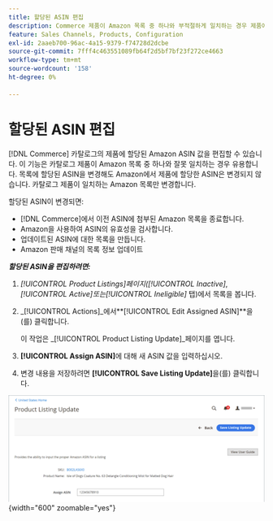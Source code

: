 ```yaml
---
title: 할당된 ASIN 편집
description: Commerce 제품이 Amazon 목록 중 하나와 부적절하게 일치하는 경우 제품에 대한 ASIN 값을 변경합니다.
feature: Sales Channels, Products, Configuration
exl-id: 2aaeb700-96ac-4a15-9379-f74728d2dcbe
source-git-commit: 7fff4c463551089fb64f2d5bf7bf23f272ce4663
workflow-type: tm+mt
source-wordcount: '158'
ht-degree: 0%

---
```


# 할당된 ASIN 편집

[!DNL Commerce] 카탈로그의 제품에 할당된 Amazon ASIN 값을 편집할 수 있습니다. 이 기능은 카탈로그 제품이 Amazon 목록 중 하나와 잘못 일치하는 경우 유용합니다. 목록에 할당된 ASIN을 변경해도 Amazon에서 제품에 할당한 ASIN은 변경되지 않습니다. 카탈로그 제품이 일치하는 Amazon 목록만 변경합니다.

할당된 ASIN이 변경되면:

- [!DNL Commerce]에서 이전 ASIN에 첨부된 Amazon 목록을 종료합니다.
- Amazon을 사용하여 ASIN의 유효성을 검사합니다.
- 업데이트된 ASIN에 대한 목록을 만듭니다.
- Amazon 판매 채널의 목록 정보 업데이트

**_할당된 ASIN을 편집하려면:_**

1. _[!UICONTROL Product Listings]_페이지(_[!UICONTROL Inactive]_, _[!UICONTROL Active]_또는_[!UICONTROL Ineligible]_ 탭)에서 목록을 봅니다.

1. _[!UICONTROL Actions]_에서&#x200B;**[!UICONTROL Edit Assigned ASIN]**을(를) 클릭합니다.

   이 작업은 _[!UICONTROL Product Listing Update]_페이지를 엽니다.

1. **[!UICONTROL Assign ASIN]**&#x200B;에 대해 새 ASIN 값을 입력하십시오.

1. 변경 내용을 저장하려면 **[!UICONTROL Save Listing Update]**&#x200B;을(를) 클릭합니다.

![할당된 ASIN 편집](assets/amazon-assigned-asin-edit.png){width="600" zoomable="yes"}
